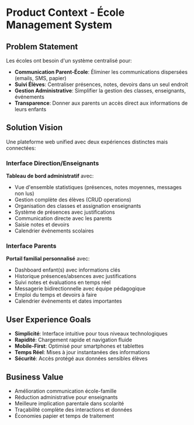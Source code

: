 # Product Context - École Management System

## Problem Statement
Les écoles ont besoin d'un système centralisé pour:
- **Communication Parent-École**: Éliminer les communications dispersées (emails, SMS, papier)
- **Suivi Élèves**: Centraliser présences, notes, devoirs dans un seul endroit
- **Gestion Administrative**: Simplifier la gestion des classes, enseignants, événements
- **Transparence**: Donner aux parents un accès direct aux informations de leurs enfants

## Solution Vision
Une plateforme web unified avec deux expériences distinctes mais connectées:

### Interface Direction/Enseignants
**Tableau de bord administratif** avec:
- Vue d'ensemble statistiques (présences, notes moyennes, messages non lus)
- Gestion complète des élèves (CRUD operations)
- Organisation des classes et assignation enseignants
- Système de présences avec justifications
- Communication directe avec les parents
- Saisie notes et devoirs
- Calendrier événements scolaires

### Interface Parents
**Portail familial personnalisé** avec:
- Dashboard enfant(s) avec informations clés
- Historique présences/absences avec justifications
- Suivi notes et évaluations en temps réel
- Messagerie bidirectionnelle avec équipe pédagogique
- Emploi du temps et devoirs à faire
- Calendrier événements et dates importantes

## User Experience Goals
- **Simplicité**: Interface intuitive pour tous niveaux technologiques
- **Rapidité**: Chargement rapide et navigation fluide
- **Mobile-First**: Optimisé pour smartphones et tablettes
- **Temps Réel**: Mises à jour instantanées des informations
- **Sécurité**: Accès protégé aux données sensibles élèves

## Business Value
- Amélioration communication école-famille
- Réduction administrative pour enseignants
- Meilleure implication parentale dans scolarité
- Traçabilité complète des interactions et données
- Économies papier et temps de traitement 